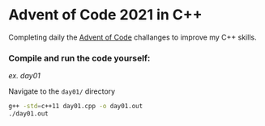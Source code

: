 # Advent of Code 2021 in C++

Completing daily the [Advent of Code](https://adventofcode.com/2021) challanges to improve my C++ skills.

### Compile and run the code yourself:

_ex. day01_

Navigate to the `day01/` directory
```bash
g++ -std=c++11 day01.cpp -o day01.out
./day01.out
```
